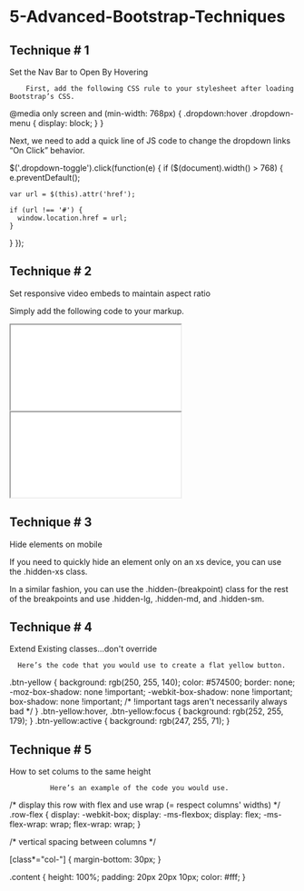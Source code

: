 
# 5-Advanced-Bootstrap-Techniques

<h2>Technique # 1</h2>

Set the Nav Bar to Open By Hovering

        First, add the following CSS rule to your stylesheet after loading Bootstrap’s CSS.  

@media only screen and (min-width: 768px) {
  .dropdown:hover .dropdown-menu {
    display: block;
  }
}

Next, we need to add a quick line of JS code to change the dropdown links “On Click” behavior.  

$('.dropdown-toggle').click(function(e) {
  if ($(document).width() > 768) {
    e.preventDefault();

    var url = $(this).attr('href');

    if (url !== '#') {
      window.location.href = url;
    }

  }
});

<h2>Technique # 2</h2>

Set responsive video embeds to maintain aspect ratio
  
  Simply add the following code to your markup. 

<!-- 16:9 aspect ratio -->
<div class="embed-responsive embed-responsive-16by9">
    <iframe class="embed-responsive-item" src="//www.youtube.com/embed/ePbKGoIGAXY"></iframe>
</div>

<!-- 4:3 aspect ratio -->
<div class="embed-responsive embed-responsive-4by3">
    <iframe class="embed-responsive-item" src="//www.youtube.com/embed/ePbKGoIGAXY"></iframe>
</div>
  
<h2>Technique # 3</h2>

Hide elements on mobile

If you need to quickly hide an element only on an xs device, you can use the .hidden-xs class.

In a similar fashion, you can use the .hidden-(breakpoint) class for the rest of the breakpoints and use .hidden-lg, .hidden-md, and .hidden-sm.


<h2>Technique # 4</h2>

Extend Existing classes...don't override

      Here’s the code that you would use to create a flat yellow button. 

<span class="cm-comment">.btn-yellow {
  background: rgb(250, 255, 140);
  color: #574500;
  border: none;
  -moz-box-shadow: none !important;
  -webkit-box-shadow: none !important;
  box-shadow: none !important;
 /* !important tags aren't necessarily always bad */
}
.btn-yellow:hover, .btn-yellow:focus {
  background: rgb(252, 255, 179);
}
.btn-yellow:active {
  background: rgb(247, 255, 71);
}
          </span>
<h2>Technique # 5</h2>

How to set colums to the same height

              Here’s an example of the code you would use. 

<span class="cm-comment">/* display this row with flex and use wrap (= respect columns' widths) */</span>
  .row-flex {
  display: -webkit-box;
  display: -ms-flexbox;
  display: flex;
  -ms-flex-wrap: wrap;
  flex-wrap: wrap;
}


/* vertical spacing between columns */

[class*="col-"] {
  margin-bottom: 30px;
}

.content {
  height: 100%;
  padding: 20px 20px 10px;
  color: #fff;
}
